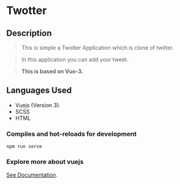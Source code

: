 # Twotter

## Description
> This is simple a Twotter Application which is clone of twitter.

> In this application you can add your tweet.

> **This is based on Vue-3.**

## Languages Used
  - Vuejs (Version 3).
  - SCSS
  - HTML
  
### Compiles and hot-reloads for development
```
npm run serve
```

### Explore more about vuejs
[See Documentation](https://v3.vuejs.org/guide/introduction.html).
